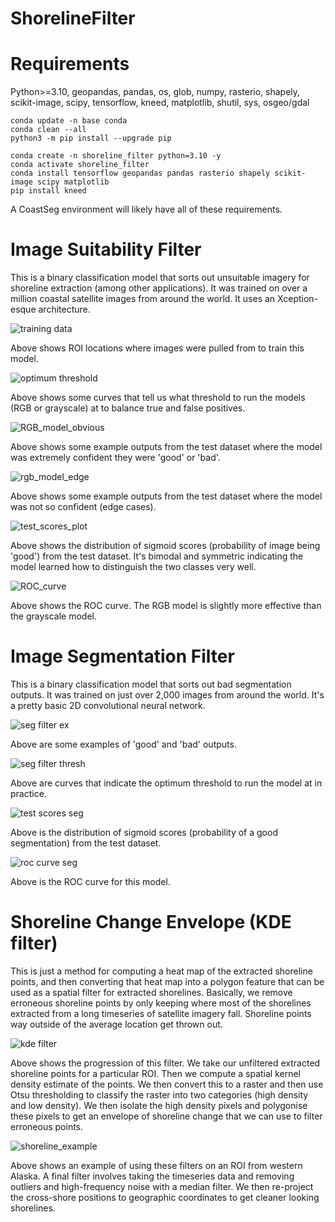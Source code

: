 # ShorelineFilter

# Requirements
Python>=3.10, geopandas, pandas, os, glob, numpy, rasterio, shapely, scikit-image, scipy, tensorflow, kneed, matplotlib, shutil, sys, osgeo/gdal

```
conda update -n base conda
conda clean --all
python3 -m pip install --upgrade pip
```

```
conda create -n shoreline_filter python=3.10 -y
conda activate shoreline_filter
conda install tensorflow geopandas pandas rasterio shapely scikit-image scipy matplotlib
pip install kneed
```

A CoastSeg environment will likely have all of these requirements.

# Image Suitability Filter

This is a binary classification model that sorts out unsuitable imagery for shoreline extraction (among other applications). It was trained on over a million coastal satellite images from around the world. It uses an Xception-esque architecture.

![training data](Figures/ImageSuitability/spatial_domain.png)

Above shows ROI locations where images were pulled from to train this model.

![optimum threshold](Figures/ImageSuitability/optimum_threshold.png)

Above shows some curves that tell us what threshold to run the models (RGB or grayscale) at to balance true and false positives. 

![RGB_model_obvious](Figures/ImageSuitability/RGB_model_obvious.jpg)

Above shows some example outputs from the test dataset where the model was extremely confident they were 'good' or 'bad'.

![rgb_model_edge](Figures/ImageSuitability/RGB_model_edge.jpg)

Above shows some example outputs from the test dataset where the model was not so confident (edge cases).

![test_scores_plot](Figures/ImageSuitability/test_scores_plot.png)

Above shows the distribution of sigmoid scores (probability of image being 'good') from the test dataset. It's bimodal and symmetric indicating the model learned how to distinguish the two classes very well.

![ROC_curve](Figures/ImageSuitability/ROC_curve.png)

Above shows the ROC curve. The RGB model is slightly more effective than the grayscale model.

# Image Segmentation Filter

This is a binary classification model that sorts out bad segmentation outputs. It was trained on just over 2,000 images from around the world. It's a pretty basic 2D convolutional neural network. 

![seg filter ex](Figures/ImageSegmentationFilter/example_seg_filter.png)

Above are some examples of 'good' and 'bad' outputs.

![seg filter thresh](Figures/ImageSegmentationFilter/optimum_threshold.png)

Above are curves that indicate the optimum threshold to run the model at in practice.

![test scores seg](Figures/ImageSegmentationFilter/test_scores.png)

Above is the distribution of sigmoid scores (probability of a good segmentation) from the test dataset.

![roc curve seg](Figures/ImageSegmentationFilter/ROC_curve.png)

Above is the ROC curve for this model.

# Shoreline Change Envelope (KDE filter)

This is just a method for computing a heat map of the extracted shoreline points, and then converting that heat map into a polygon feature that can be used as a spatial filter for extracted shorelines. Basically, we remove erroneous shoreline points by only keeping where most of the shorelines extracted from a long timeseries of satellite imagery fall. Shoreline points way outside of the average location get thrown out.

![kde filter](Figures/kde_filter.png)

Above shows the progression of this filter. We take our unfiltered extracted shoreline points for a particular ROI. Then we compute a spatial kernel density estimate of the points. We then convert this to a raster and then use Otsu thresholding to classify the raster into two categories (high density and low density). We then isolate the high density pixels and polygonise these pixels to get an envelope of shoreline change that we can use to filter erroneous points.

![shoreline_example](Figures/shoreline_example.png)

Above shows an example of using these filters on an ROI from western Alaska. A final filter involves taking the timeseries data and removing outliers and high-frequency noise with a median filter. We then re-project the cross-shore positions to geographic coordinates to get cleaner looking shorelines.




